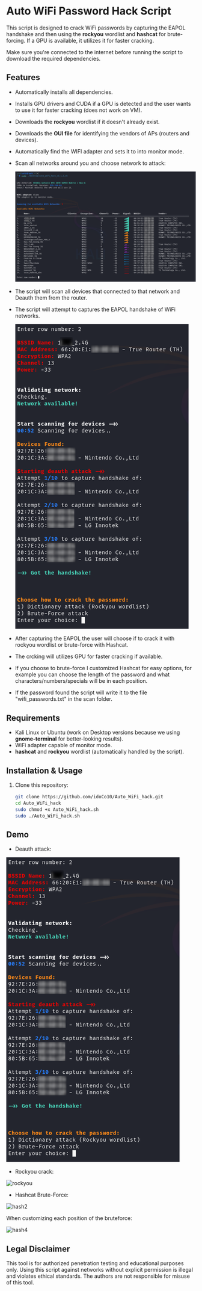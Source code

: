 # Auto WiFi Password Hack Script

This script is designed to crack WiFi passwords by capturing the EAPOL handshake and then using the **rockyou** wordlist and **hashcat** for brute-forcing. 
If a GPU is available, it utilizes it for faster cracking.

Make sure you're connected to the internet before running the script to download the required dependencies.

## Features
- Automatically installs all dependencies.
- Installs GPU drivers and CUDA if a GPU is detected and the user wants to use it for faster cracking (does not work on VM).
- Downloads the **rockyou** wordlist if it doesn't already exist.
- Downloads the **OUI file** for identifying the vendors of APs (routers and devices).
- Automatically find the WIFI adapter and sets it to into monitor mode.
- Scan all networks around you and choose network to attack:
  
    ![Scan](assets/scan.png)
  
- The script will scan all devices that connected to that network and Deauth them from the router.
- The script will attempt to captures the EAPOL handshake of WiFi networks.

    ![Deauth](assets/Deauth.png)
  
- After capturing the EAPOL the user will choose if to crack it with rockyou wordlist or brute-force with Hashcat.
- The crcking will utilizes GPU for faster cracking if available.
- If you choose to brute-force I customized Hashcat for easy options, for example you can choose the length of the password and what characters/numbers/specials will be in each position.
- If the password found the script will write it to the file "wifi_passwords.txt" in the scan folder.


## Requirements
- Kali Linux or Ubuntu (work on Desktop versions because we using **gnome-terminal** for better-looking results).
- WiFi adapter capable of monitor mode.
- **hashcat** and **rockyou** wordlist (automatically handled by the script).

## Installation & Usage
1. Clone this repository:
   ```bash
   git clone https://github.com/idoCo10/Auto_WiFi_hack.git
   cd Auto_WiFi_hack
   sudo chmod +x Auto_WiFi_hack.sh
   sudo ./Auto_WiFi_hack.sh

## Demo

- Deauth attack:
  
![Deauth](assets/Deauth.png)

- Rockyou crack:
  
![rockyou](assets/rockyou_cracked.png)

- Hashcat Brute-Force:

![hash2](assets/hashcat2.png)

When customizing each position of the bruteforce:

![hash4](assets/hashcat4.png)



## Legal Disclaimer
This tool is for authorized penetration testing and educational purposes only.
Using this script against networks without explicit permission is illegal and violates ethical standards.
The authors are not responsible for misuse of this tool.
